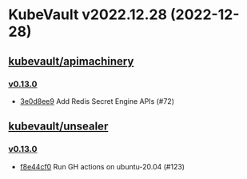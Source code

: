 # KubeVault v2022.12.28 (2022-12-28)


## [kubevault/apimachinery](https://github.com/kubevault/apimachinery)

### [v0.13.0](https://github.com/kubevault/apimachinery/releases/tag/v0.13.0)

- [3e0d8ee9](https://github.com/kubevault/apimachinery/commit/3e0d8ee9) Add Redis Secret Engine APIs (#72)



## [kubevault/unsealer](https://github.com/kubevault/unsealer)

### [v0.13.0](https://github.com/kubevault/unsealer/releases/tag/v0.13.0)

- [f8e44cf0](https://github.com/kubevault/unsealer/commit/f8e44cf0) Run GH actions on ubuntu-20.04 (#123)



